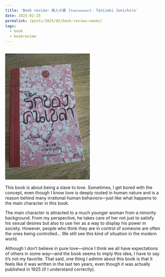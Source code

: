 ```yaml
---
title: 'Book review: 痴人の愛 (รักของคนเขลา)- Tanizaki Junichiro'
date: 2025-02-25
permalink: /posts/2025/02/book-review-naomi/
tags:
  - book
  - bookreview
---
```

<br/><img src='/images/bookreview/book_naomi.jpg' alt='book_naomi' style="height: 410px; width:275px;"> 

This book is about being a slave to love. Sometimes, I get bored with the concept, even though I know love is deeply rooted in human nature and is a reason behind many irrational human behaviors—just like what happens to the main character in this book.

The main character is attracted to a much younger woman from a minority background. From my perspective, he takes care of her not just to satisfy his sexual desires but also to use her as a way to display his power in society. However, people who think they are in control of someone are often the ones being controlled… We still see this kind of situation in the modern world.

Although I don’t believe in pure love—since I think we all have expectations of others in some way—and the book seems to imply this idea, I have to say it’s not my favorite. That said, one thing I admire about this book is that it feels like it was written in the last ten years, even though it was actually published in 1925 (if I understand correctly).
